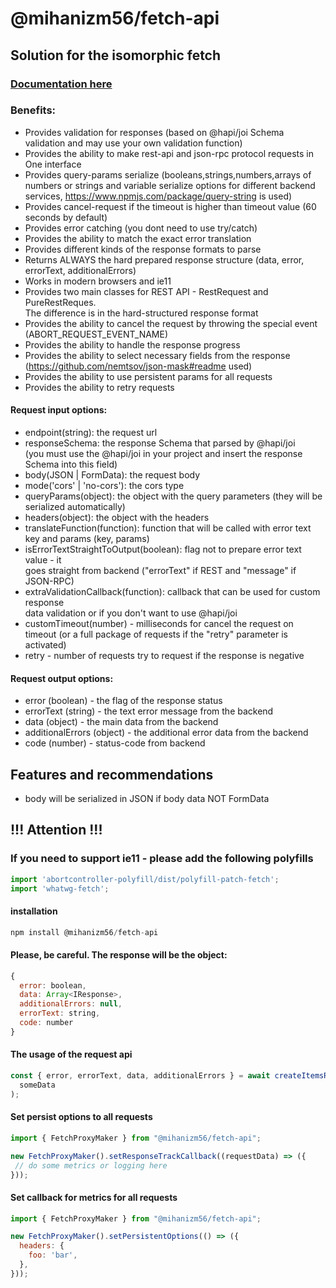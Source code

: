 # @mihanizm56/fetch-api

## Solution for the isomorphic fetch
### [Documentation here](https://mihanizm56.github.io/fetch-api/)

### Benefits:
- Provides validation for responses (based on @hapi/joi Schema validation and may use your own validation function)
- Provides the ability to make rest-api and json-rpc protocol requests in One interface
- Provides query-params serialize (booleans,strings,numbers,arrays of numbers or strings and variable serialize options for different backend services, https://www.npmjs.com/package/query-string is used)
- Provides cancel-request if the timeout is higher than timeout value (60 seconds by default) 
- Provides error catching (you dont need to use try/catch)
- Provides the ability to match the exact error translation
- Provides different kinds of the response formats to parse
- Returns ALWAYS the hard prepared response structure (data, error, errorText, additionalErrors)
- Works in modern browsers and ie11
- Provides two main classes for REST API - RestRequest and PureRestReques. <br/> The difference is in the
  hard-structured response format
- Provides the ability to cancel the request by throwing the special event (ABORT_REQUEST_EVENT_NAME)
- Provides the ability to handle the response progress
- Provides the ability to select necessary fields from the response (https://github.com/nemtsov/json-mask#readme used)
- Provides the ability to use persistent params for all requests
- Provides the ability to retry requests

#### Request input options:
- endpoint(string): the request url
- responseSchema: the response Schema that parsed by @hapi/joi <br/>(you must use the @hapi/joi in your project and insert the response Schema into this field)
- body(JSON | FormData): the request body
- mode('cors' | 'no-cors'): the cors type
- queryParams(object): the object with the query parameters (they will be serialized automatically)
- headers(object): the object with the headers
- translateFunction(function): function that will be called with error text key and params (key, params)
- isErrorTextStraightToOutput(boolean): flag not to prepare error text value - it <br/>
  goes straight from backend ("errorText" if REST and "message" if JSON-RPC)
- extraValidationCallback(function): callback that can be used for custom response <br/>
  data validation or if you don't want to use @hapi/joi
- customTimeout(number) - milliseconds for cancel the request on timeout (or a full package of requests if the "retry" parameter is activated) 
- retry - number of requests try to request if the response is negative

#### Request output options:
- error (boolean) - the flag of the response status
- errorText (string) - the text error message from the backend
- data (object) - the main data from the backend
- additionalErrors (object) - the additional error data from the backend
- code (number) - status-code from backend

## Features and recommendations
- body will be serialized in JSON if body data NOT FormData

## !!! Attention !!!
### If you need to support ie11 - please add the following polyfills

```javascript
import 'abortcontroller-polyfill/dist/polyfill-patch-fetch';
import 'whatwg-fetch';
```

#### installation

```javascript
npm install @mihanizm56/fetch-api
```

#### Please, be careful. The response will be the object:
```javascript
{
  error: boolean,
  data: Array<IResponse>,
  additionalErrors: null,
  errorText: string,
  code: number
}
```
#### The usage of the request api

```javascript
const { error, errorText, data, additionalErrors } = await createItemsRequest(
  someData
);
```
#### Set persist options to all requests

```javascript
import { FetchProxyMaker } from "@mihanizm56/fetch-api";

new FetchProxyMaker().setResponseTrackCallback((requestData) => ({
 // do some metrics or logging here
}));
```

#### Set callback for metrics for all requests

```javascript
import { FetchProxyMaker } from "@mihanizm56/fetch-api";

new FetchProxyMaker().setPersistentOptions(() => ({
  headers: {
    foo: 'bar',
  },
}));
```